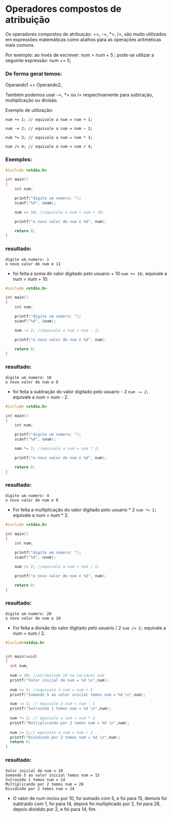 # Operadores compostos de atribuição

Os operadores compostos de atribuição: +=, -=, *=, /=, são muito utilizados em expressões matemáticas como 
atalhos para as operações aritméticas mais comuns.

Por exemplo: ao invés de escrever: num = num + 5 ;
pode-se utilizar a seguinte expressão: num += 5;

### De forma geral temos:

Operando1 += Operando2;

Também podemos usar -=, *= ou /= respectivamente para subtração, multiplicação ou divisão.

Exemplo de utilização:

```
num += 1; // equivale a num = num + 1;

num -= 2; // equivale a num = num – 2;

num *= 3; // equivale a num = num * 3;

num /= 4; // equivale a num = num / 4;
```

### Exemplos:

```c
#include <stdio.h>

int main()
{
    int num;

    printf("digite um numero: ");
    scanf("%d", &num);

    num += 10; //equivale a num = num + 10;

    printf("o novo valor de num e %d", num);

    return 0;
}
```
### resultado:
```
digite um numero: 1
o novo valor de num e 11
```
* foi feita a soma do valor digitado pelo usuario + 10  ```num += 10;``` equivale a num = num + 10.


```c
#include <stdio.h>

int main()
{
    int num;

    printf("digite um numero: ");
    scanf("%d", &num);

    num -= 2; //equivale a num = num - 2;

    printf("o novo valor de num e %d", num);

    return 0;
}
```
### resultado:
```
digite um numero: 10
o novo valor de num e 8
```
* foi feita a subtração do valor digitado pelo usuario - 2  ```num -= 2;``` equivale a num = num - 2.


```c
#include <stdio.h>

int main()
{
    int num;

    printf("digite um numero: ");
    scanf("%d", &num);

    num *= 2; //equivale a num = num * 2;

    printf("o novo valor de num e %d", num);

    return 0;
}
```
### resultado:
```
digite um numero: 4
o novo valor de num e 8
```
* Foi feita a multiplicação do valor digitado pelo usuario * 2  ```num *= 2;``` equivale a num = num * 2.


```c
#include <stdio.h>

int main()
{
    int num;

    printf("digite um numero: ");
    scanf("%d", &num);

    num /= 2; //equivale a num = num / 2;

    printf("o novo valor de num e %d", num);

    return 0;
}
```
### resultado:
```
digite um numero: 20
o novo valor de num e 10
```
* Foi feita a divisão do valor digitado pelo usuario / 2  ```num /= 2;``` equivale a num = num / 2.

```c
#include<stdio.h>


int main(void)  
{ 
  int num;
  
  num = 10; //atribuindo 10 na variável num
  printf("Valor inicial de num = %d \n",num);
  
  num += 5; //equivale a num = num + 5
  printf("Somando 5 ao valor inicial temos num = %d \n",num);

  num -= 1; // equivale a num = num - 1
  printf("Sutraindo 1 temos num = %d \n",num);
  
  num *= 2; // equivale a num = num * 2
  printf("Multiplicando por 2 temos num = %d \n",num);
  
  num /= 2;// equivale a num = num / 2
  printf("Dividindo por 2 temos num = %d \n",num);
  return 0; 
} 
```
### resultado:
```
Valor inicial de num = 10 
Somando 5 ao valor inicial temos num = 15 
Sutraindo 1 temos num = 14 
Multiplicando por 2 temos num = 28        
Dividindo por 2 temos num = 14
```

* O valor de num inciou por 10, foi somado com 5, e foi para 15, demois foi subtraido com 1, foi para 14, depois foi multiplicado por 2, foi para 28, depois dividido por 2, e foi para 14, fim.